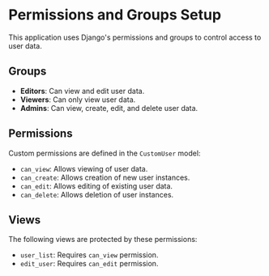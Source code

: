 # Permissions and Groups Setup

This application uses Django's permissions and groups to control access to user data.

## Groups

- **Editors**: Can view and edit user data.
- **Viewers**: Can only view user data.
- **Admins**: Can view, create, edit, and delete user data.

## Permissions

Custom permissions are defined in the `CustomUser` model:

- `can_view`: Allows viewing of user data.
- `can_create`: Allows creation of new user instances.
- `can_edit`: Allows editing of existing user data.
- `can_delete`: Allows deletion of user instances.

## Views

The following views are protected by these permissions:

- `user_list`: Requires `can_view` permission.
- `edit_user`: Requires `can_edit` permission.
